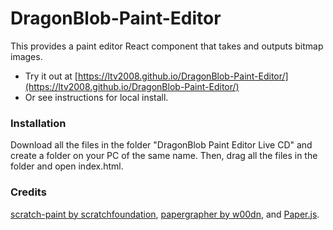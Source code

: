 # DragonBlob-Paint-Editor
This provides a paint editor React component that takes and outputs bitmap images.
- Try it out at [https://ltv2008.github.io/DragonBlob-Paint-Editor/](https://ltv2008.github.io/DragonBlob-Paint-Editor/)
- Or see instructions for local install.
### Installation
Download all the files in the folder "DragonBlob Paint Editor Live CD" and create a folder on your PC of the same name.
Then, drag all the files in the folder and open index.html.
### Credits
[scratch-paint by scratchfoundation](https://github.com/scratchfoundation/scratch-paint), [papergrapher by w00dn](https://github.com/w00dn/papergrapher), and [Paper.js](https://github.com/paperjs/paper.js). 
